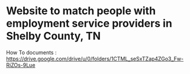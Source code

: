 # Website to match people with employment service providers in Shelby County, TN

How To documents : https://drive.google.com/drive/u/0/folders/1CTML_seSxTZap4ZGo3_Fw-RiZOs-9Lue
